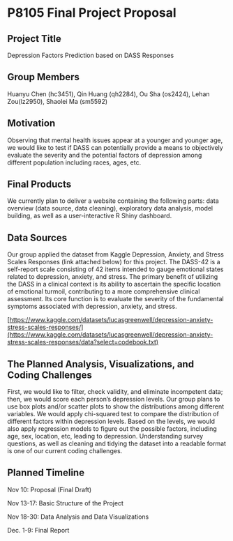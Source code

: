 P8105 Final Project Proposal
================

## **Project Title**

Depression Factors Prediction based on DASS Responses

## **Group Members**

Huanyu Chen (hc3451), Qin Huang (qh2284), Ou Sha (os2424), Lehan
Zou(lz2950), Shaolei Ma (sm5592)

## **Motivation**

Observing that mental health issues appear at a younger and younger age,
we would like to test if DASS can potentially provide a means to
objectively evaluate the severity and the potential factors of
depression among different population including races, ages, etc.

## **Final Products**

We currently plan to deliver a website containing the following parts:
data overview (data source, data cleaning), exploratory data analysis,
model building, as well as a user-interactive R Shiny dashboard.

## **Data Sources**

Our group applied the dataset from Kaggle Depression, Anxiety, and
Stress Scales Responses (link attached below) for this project. The
DASS-42 is a self-report scale consisting of 42 items intended to gauge
emotional states related to depression, anxiety, and stress. The primary
benefit of utilizing the DASS in a clinical context is its ability to
ascertain the specific location of emotional turmoil, contributing to a
more comprehensive clinical assessment. Its core function is to evaluate
the severity of the fundamental symptoms associated with depression,
anxiety, and stress.

[https://www.kaggle.com/datasets/lucasgreenwell/depression-anxiety-stress-scales-responses/](https://www.kaggle.com/datasets/lucasgreenwell/depression-anxiety-stress-scales-responses/data?select=codebook.txt)

## **The Planned Analysis, Visualizations, and Coding Challenges**

First, we would like to filter, check validity, and eliminate
incompetent data; then, we would score each person’s depression levels.
Our group plans to use box plots and/or scatter plots to show the
distributions among different variables. We would apply chi-squared test
to compare the distribution of different factors within depression
levels. Based on the levels, we would also apply regression models to
figure out the possible factors, including age, sex, location, etc,
leading to depression. Understanding survey questions, as well as
cleaning and tidying the dataset into a readable format is one of our
current coding challenges.

## **Planned Timeline**

Nov 10: Proposal (Final Draft)

Nov 13-17: Basic Structure of the Project

Nov 18-30: Data Analysis and Data Visualizations

Dec. 1-9: Final Report
